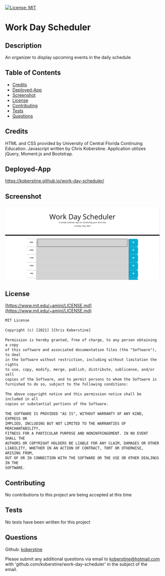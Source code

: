 [![License: MIT](https://img.shields.io/badge/License-MIT-yellow.svg)](https://opensource.org/licenses/MIT)

# Work Day Scheduler

## Description

An organizer to display upcoming events in the daily schedule

## Table of Contents

- [Credits](#credits)
- [Deployed-App](#deployed-app)
- [Screenshot](#screenshot)
- [License](#license)
- [Contributing](#contributing)
- [Tests](#tests)
- [Questions](#questions)

## Credits

HTML and CSS provided by University of Central Florida Continuing Education. Javascript written by Chris Koberstine. Application utilizes jQuery, Moment.js and Bootstrap.

## Deployed-App

https://koberstine.github.io/work-day-scheduler/

## Screenshot

![](https://github.com/koberstine/work-day-scheduler/blob/main/screenshot.jpg)

## License

[https://www.mit.edu/~amini/LICENSE.md](https://www.mit.edu/~amini/LICENSE.md)

    MIT License

    Copyright (c) [2021] [Chris Koberstine]

    Permission is hereby granted, free of charge, to any person obtaining a copy
    of this software and associated documentation files (the "Software"), to deal
    in the Software without restriction, including without limitation the rights
    to use, copy, modify, merge, publish, distribute, sublicense, and/or sell
    copies of the Software, and to permit persons to whom the Software is
    furnished to do so, subject to the following conditions:

    The above copyright notice and this permission notice shall be included in all
    copies or substantial portions of the Software.

    THE SOFTWARE IS PROVIDED "AS IS", WITHOUT WARRANTY OF ANY KIND, EXPRESS OR
    IMPLIED, INCLUDING BUT NOT LIMITED TO THE WARRANTIES OF MERCHANTABILITY,
    FITNESS FOR A PARTICULAR PURPOSE AND NONINFRINGEMENT. IN NO EVENT SHALL THE
    AUTHORS OR COPYRIGHT HOLDERS BE LIABLE FOR ANY CLAIM, DAMAGES OR OTHER
    LIABILITY, WHETHER IN AN ACTION OF CONTRACT, TORT OR OTHERWISE, ARISING FROM,
    OUT OF OR IN CONNECTION WITH THE SOFTWARE OR THE USE OR OTHER DEALINGS IN THE
    SOFTWARE.

## Contributing

No contributions to this project are being accepted at this time

## Tests

No tests have been written for this project

## Questions

Github: [koberstine](https://github.com/koberstine/)

Please submit any additional questions via email to <koberstine@hotmail.com> with 'github.com/koberstine/work-day-scheduler' in the subject of the email.
